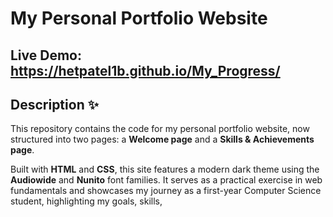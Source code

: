 # My Personal Portfolio Website

**Live Demo:** https://hetpatel1b.github.io/My_Progress/
---

## Description ✨

This repository contains the code for my personal portfolio website, now structured into two pages: a **Welcome page** and a **Skills & Achievements page**.

Built with **HTML** and **CSS**, this site features a modern dark theme using the **Audiowide** and **Nunito** font families. It serves as a practical exercise in web fundamentals and showcases my journey as a first-year Computer Science student, highlighting my goals, skills,
